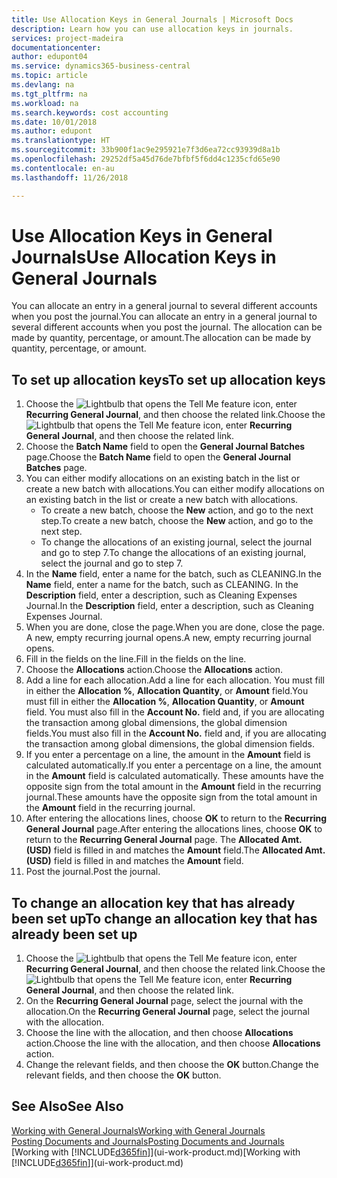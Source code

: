 ```yaml
---
title: Use Allocation Keys in General Journals | Microsoft Docs
description: Learn how you can use allocation keys in journals.
services: project-madeira
documentationcenter: 
author: edupont04
ms.service: dynamics365-business-central
ms.topic: article
ms.devlang: na
ms.tgt_pltfrm: na
ms.workload: na
ms.search.keywords: cost accounting
ms.date: 10/01/2018
ms.author: edupont
ms.translationtype: HT
ms.sourcegitcommit: 33b900f1ac9e295921e7f3d6ea72cc93939d8a1b
ms.openlocfilehash: 29252df5a45d76de7bfbf5f6dd4c1235cfd65e90
ms.contentlocale: en-au
ms.lasthandoff: 11/26/2018

---
```

# <a name="use-allocation-keys-in-general-journals"></a><span data-ttu-id="e7854-103">Use Allocation Keys in General Journals</span><span class="sxs-lookup"><span data-stu-id="e7854-103">Use Allocation Keys in General Journals</span></span>
<span data-ttu-id="e7854-104">You can allocate an entry in a general journal to several different accounts when you post the journal.</span><span class="sxs-lookup"><span data-stu-id="e7854-104">You can allocate an entry in a general journal to several different accounts when you post the journal.</span></span> <span data-ttu-id="e7854-105">The allocation can be made by quantity, percentage, or amount.</span><span class="sxs-lookup"><span data-stu-id="e7854-105">The allocation can be made by quantity, percentage, or amount.</span></span>

## <a name="to-set-up-allocation-keys"></a><span data-ttu-id="e7854-106">To set up allocation keys</span><span class="sxs-lookup"><span data-stu-id="e7854-106">To set up allocation keys</span></span>
1. <span data-ttu-id="e7854-107">Choose the ![Lightbulb that opens the Tell Me feature](media/ui-search/search_small.png "Tell me what you want to do") icon, enter **Recurring General Journal**, and then choose the related link.</span><span class="sxs-lookup"><span data-stu-id="e7854-107">Choose the ![Lightbulb that opens the Tell Me feature](media/ui-search/search_small.png "Tell me what you want to do") icon, enter **Recurring General Journal**, and then choose the related link.</span></span>
2. <span data-ttu-id="e7854-108">Choose the **Batch Name** field to open the **General Journal Batches** page.</span><span class="sxs-lookup"><span data-stu-id="e7854-108">Choose the **Batch Name** field to open the **General Journal Batches** page.</span></span>
3. <span data-ttu-id="e7854-109">You can either modify allocations on an existing batch in the list or create a new batch with allocations.</span><span class="sxs-lookup"><span data-stu-id="e7854-109">You can either modify allocations on an existing batch in the list or create a new batch with allocations.</span></span>
   * <span data-ttu-id="e7854-110">To create a new batch, choose the **New** action, and go to the next step.</span><span class="sxs-lookup"><span data-stu-id="e7854-110">To create a new batch, choose the **New** action, and go to the next step.</span></span>
   * <span data-ttu-id="e7854-111">To change the allocations of an existing journal, select the journal and go to step 7.</span><span class="sxs-lookup"><span data-stu-id="e7854-111">To change the allocations of an existing journal, select the journal and go to step 7.</span></span>    
4. <span data-ttu-id="e7854-112">In the **Name** field, enter a name for the batch, such as CLEANING.</span><span class="sxs-lookup"><span data-stu-id="e7854-112">In the **Name** field, enter a name for the batch, such as CLEANING.</span></span> <span data-ttu-id="e7854-113">In the **Description** field, enter a description, such as Cleaning Expenses Journal.</span><span class="sxs-lookup"><span data-stu-id="e7854-113">In the **Description** field, enter a description, such as Cleaning Expenses Journal.</span></span>
5. <span data-ttu-id="e7854-114">When you are done, close the page.</span><span class="sxs-lookup"><span data-stu-id="e7854-114">When you are done, close the page.</span></span> <span data-ttu-id="e7854-115">A new, empty recurring journal opens.</span><span class="sxs-lookup"><span data-stu-id="e7854-115">A new, empty recurring journal opens.</span></span>
6. <span data-ttu-id="e7854-116">Fill in the fields on the line.</span><span class="sxs-lookup"><span data-stu-id="e7854-116">Fill in the fields on the line.</span></span>
7. <span data-ttu-id="e7854-117">Choose the **Allocations** action.</span><span class="sxs-lookup"><span data-stu-id="e7854-117">Choose the **Allocations** action.</span></span>
8. <span data-ttu-id="e7854-118">Add a line for each allocation.</span><span class="sxs-lookup"><span data-stu-id="e7854-118">Add a line for each allocation.</span></span> <span data-ttu-id="e7854-119">You must fill in either the **Allocation %**, **Allocation Quantity**, or **Amount** field.</span><span class="sxs-lookup"><span data-stu-id="e7854-119">You must fill in either the **Allocation %**, **Allocation Quantity**, or **Amount** field.</span></span> <span data-ttu-id="e7854-120">You must also fill in the **Account No.** field and, if you are allocating the transaction among global dimensions, the global dimension fields.</span><span class="sxs-lookup"><span data-stu-id="e7854-120">You must also fill in the **Account No.** field and, if you are allocating the transaction among global dimensions, the global dimension fields.</span></span>
9. <span data-ttu-id="e7854-121">If you enter a percentage on a line, the amount in the **Amount** field is calculated automatically.</span><span class="sxs-lookup"><span data-stu-id="e7854-121">If you enter a percentage on a line, the amount in the **Amount** field is calculated automatically.</span></span> <span data-ttu-id="e7854-122">These amounts have the opposite sign from the total amount in the **Amount** field in the recurring journal.</span><span class="sxs-lookup"><span data-stu-id="e7854-122">These amounts have the opposite sign from the total amount in the **Amount** field in the recurring journal.</span></span>
10. <span data-ttu-id="e7854-123">After entering the allocations lines, choose **OK** to return to the **Recurring General Journal** page.</span><span class="sxs-lookup"><span data-stu-id="e7854-123">After entering the allocations lines, choose **OK** to return to the **Recurring General Journal** page.</span></span> <span data-ttu-id="e7854-124">The **Allocated Amt. (USD)** field is filled in and matches the **Amount** field.</span><span class="sxs-lookup"><span data-stu-id="e7854-124">The **Allocated Amt. (USD)** field is filled in and matches the **Amount** field.</span></span>
11. <span data-ttu-id="e7854-125">Post the journal.</span><span class="sxs-lookup"><span data-stu-id="e7854-125">Post the journal.</span></span>

## <a name="to-change-an-allocation-key-that-has-already-been-set-up"></a><span data-ttu-id="e7854-126">To change an allocation key that has already been set up</span><span class="sxs-lookup"><span data-stu-id="e7854-126">To change an allocation key that has already been set up</span></span>
1. <span data-ttu-id="e7854-127">Choose the ![Lightbulb that opens the Tell Me feature](media/ui-search/search_small.png "Tell me what you want to do") icon, enter **Recurring General Journal**, and then choose the related link.</span><span class="sxs-lookup"><span data-stu-id="e7854-127">Choose the ![Lightbulb that opens the Tell Me feature](media/ui-search/search_small.png "Tell me what you want to do") icon, enter **Recurring General Journal**, and then choose the related link.</span></span>
2. <span data-ttu-id="e7854-128">On the **Recurring General Journal** page, select the journal with the allocation.</span><span class="sxs-lookup"><span data-stu-id="e7854-128">On the **Recurring General Journal** page, select the journal with the allocation.</span></span>
3. <span data-ttu-id="e7854-129">Choose the line with the allocation, and then choose **Allocations** action.</span><span class="sxs-lookup"><span data-stu-id="e7854-129">Choose the line with the allocation, and then choose **Allocations** action.</span></span>
4. <span data-ttu-id="e7854-130">Change the relevant fields, and then choose the **OK** button.</span><span class="sxs-lookup"><span data-stu-id="e7854-130">Change the relevant fields, and then choose the **OK** button.</span></span>

## <a name="see-also"></a><span data-ttu-id="e7854-131">See Also</span><span class="sxs-lookup"><span data-stu-id="e7854-131">See Also</span></span>
[<span data-ttu-id="e7854-132">Working with General Journals</span><span class="sxs-lookup"><span data-stu-id="e7854-132">Working with General Journals</span></span>](ui-work-general-journals.md)  
[<span data-ttu-id="e7854-133">Posting Documents and Journals</span><span class="sxs-lookup"><span data-stu-id="e7854-133">Posting Documents and Journals</span></span>](ui-post-documents-journals.md)  
<span data-ttu-id="e7854-134">[Working with [!INCLUDE[d365fin](includes/d365fin_md.md)]](ui-work-product.md)</span><span class="sxs-lookup"><span data-stu-id="e7854-134">[Working with [!INCLUDE[d365fin](includes/d365fin_md.md)]](ui-work-product.md)</span></span>

